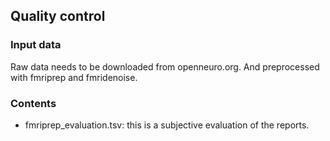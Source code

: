 ## Quality control 

### Input data

Raw data needs to be downloaded from openneuro.org. And preprocessed with fmriprep and fmridenoise.

### Contents

- fmriprep_evaluation.tsv: this is a subjective evaluation of the reports. 
